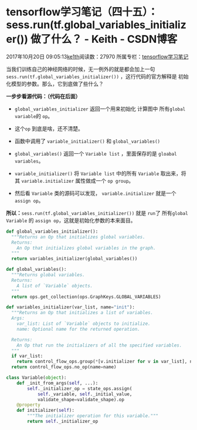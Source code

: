 # tensorflow学习笔记（四十五）：sess.run(tf.global_variables_initializer()) 做了什么？ - Keith - CSDN博客





2017年10月20日 09:05:13[ke1th](https://me.csdn.net/u012436149)阅读数：27970
所属专栏：[tensorflow学习笔记](https://blog.csdn.net/column/details/13300.html)









当我们训练自己的神经网络的时候，无一例外的就是都会加上一句 `sess.run(tf.global_variables_initializer())` ，这行代码的官方解释是 初始化模型的参数。那么，它到底做了些什么？

**一步步看源代码：（代码在后面）**
- `global_variables_initializer` 返回一个用来初始化 计算图中 所有`global variable`的 `op`。 
- 这个`op` 到底是啥，还不清楚。
- 函数中调用了 `variable_initializer()` 和 `global_variables()`

- `global_variables()` 返回一个 `Variable list` ，里面保存的是 `gloabal variables`。
- `variable_initializer()` 将 `Variable list` 中的所有 `Variable` 取出来，将其 `variable.initializer` 属性做成一个 `op group`。
- 然后看 `Variable` 类的源码可以发现， `variable.initializer` 就是一个 `assign op`。

**所以：**`sess.run(tf.global_variables_initializer())` 就是 `run`了  所有`global Variable` 的 `assign op`，这就是初始化参数的本来面目。

```python
def global_variables_initializer():
  """Returns an Op that initializes global variables.
  Returns:
    An Op that initializes global variables in the graph.
  """
  return variables_initializer(global_variables())

def global_variables():
  """Returns global variables.
  Returns:
    A list of `Variable` objects.
  """
  return ops.get_collection(ops.GraphKeys.GLOBAL_VARIABLES)

def variables_initializer(var_list, name="init"):
  """Returns an Op that initializes a list of variables.
  Args:
    var_list: List of `Variable` objects to initialize.
    name: Optional name for the returned operation.

  Returns:
    An Op that run the initializers of all the specified variables.
  """
  if var_list:
    return control_flow_ops.group(*[v.initializer for v in var_list], name=name)
  return control_flow_ops.no_op(name=name)
```

```python
class Variable(object):
    def _init_from_args(self, ...):
        self._initializer_op = state_ops.assign(
            self._variable, self._initial_value,
            validate_shape=validate_shape).op
    @property
    def initializer(self):
        """The initializer operation for this variable."""
        return self._initializer_op
```



